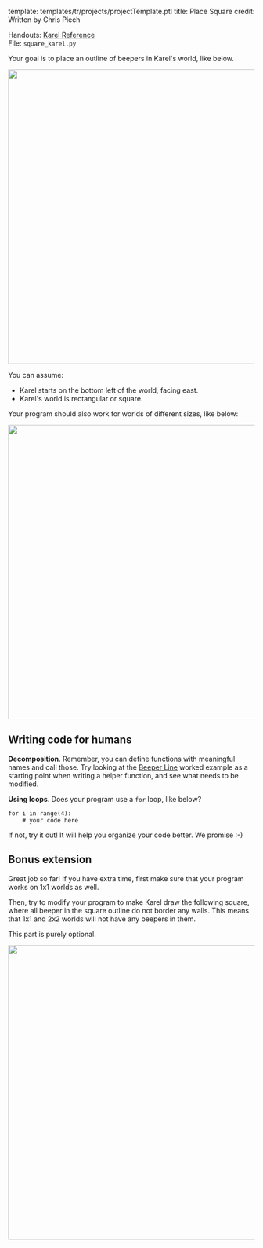 template: templates/tr/projects/projectTemplate.ptl
title: Place Square
credit: Written by Chris Piech

Handouts: [Karel Reference]({{pathToRoot}}en/handouts/karel.html)<br/>
File: `square_karel.py`

Your goal is to place an outline of beepers in Karel's world, like below.

<center>
	<img style="width:600px"  src="{{pathToRoot}}img/projects/placeSquare/world1.png">	
</center>

You can assume:

* Karel starts on the bottom left of the world, facing east.
* Karel's world is rectangular or square.

Your program should also work for worlds of different sizes, like below:

<center>
	<img style="width:600px"  src="{{pathToRoot}}img/projects/placeSquare/world2.png">	
</center>

## Writing code for humans

**Decomposition**. Remember, you can define functions with meaningful names and call those. Try looking at the [Beeper Line]({{pathToRoot}}en/projects/beeperLine/index.html) worked example as a starting point when writing a helper function, and see what needs to be modified.

**Using loops**. Does your program use a `for` loop, like below?

```
for i in range(4):
    # your code here
```

If not, try it out! It will help you organize your code better. We promise :-)

## Bonus extension

Great job so far! If you have extra time, first make sure that your program works on 1x1 worlds as well.

Then, try to modify your program to make Karel draw the following square, where all beeper in the square outline do not border any walls. This means that 1x1 and 2x2 worlds will not have any beepers in them.

This part is purely optional.

<center>
	<img style="width:600px"  src="{{pathToRoot}}img/projects/placeSquare/bonus.png">	
</center>


